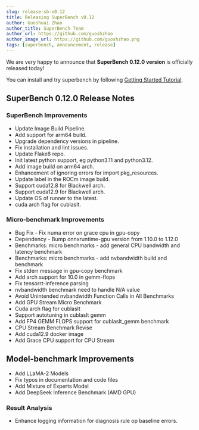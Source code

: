 ```yaml
---
slug: release-sb-v0.12
title: Releasing SuperBench v0.12
author: Guoshuai Zhao
author_title: SuperBench Team
author_url: https://github.com/guoshzhao
author_image_url: https://github.com/guoshzhao.png
tags: [superbench, announcement, release]
---
```


We are very happy to announce that **SuperBench 0.12.0 version** is officially released today!

You can install and try superbench by following [Getting Started Tutorial](https://microsoft.github.io/superbenchmark/docs/getting-started/installation).

## SuperBench 0.12.0 Release Notes

### SuperBench Improvements

- Update Image Build Pipeline.
- Add support for arm64 build.
- Upgrade dependency versions in pipeline.
- Fix installation and lint issues.
- Update Flake8 repo.
- Init latest python support, eg python3.11 and python3.12.
- Add image build on arm64 arch.
- Enhancement of ignoring errors for import pkg_resources.
- Update label in the ROCm image build.
- Support cuda12.8 for Blackwell arch.
- Support cuda12.9 for Blackwell arch.
- Update OS of runner to the latest.
- cuda arch flag for cublaslt.

### Micro-benchmark Improvements

- Bug Fix - Fix numa error on grace cpu in gpu-copy
- Dependency - Bump onnxruntime-gpu version from 1.10.0 to 1.12.0
- Benchmarks: micro benchmarks - add general CPU bandwidth and latency benchmark
- Benchmarks: micro benchmarks - add nvbandwidth build and benchmark
- Fix stderr message in gpu-copy benchmark
- Add arch support for 10.0 in gemm-flops
- Fix tensorrt-inference parsing
- nvbandwidth benchmark need to handle N/A value
- Avoid Unintended nvbandwidth Function Calls in All Benchmarks
- Add GPU Stream Micro Benchmark
- Cuda arch flag for cublaslt
- Support autotuning in cublaslt gemm
- Add FP4 GEMM FLOPS support for cublaslt_gemm benchmark
- CPU Stream Benchmark Revise
- Add cuda12.9 docker image
- Add Grace CPU support for CPU Stream

## Model-benchmark Improvements

- Add LLaMA-2 Models
- Fix typos in documentation and code files
- Add Mixture of Experts Model
- Add DeepSeek Inference Benchmark (AMD GPU)

### Result Analysis
- Enhance logging information for diagnosis rule op baseline errors.
